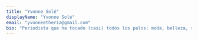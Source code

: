 ```yaml
---
title: "Yvonne Solé"
displayName: "Yvonne Solé"
email: "yvonneetheria@gmail.com"
bio: "Periodista que ha tocado (casi) todos los palos: moda, belleza, salud, bienestar, decoración... Colabora con revistas especializadas en viajes desde hace una década. Le encanta viajar optimizando los recursos para sacar el máximo provecho a cada destino."
---
```



